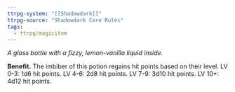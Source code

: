 ```yaml
---
ttrpg-system: "[[Shadowdark]]"
ttrpg-source: "Shadowdark Core Rules"
tags:
  - ttrpg/magicitem
---
```

*A glass bottle with a fizzy, lemon-vanilla liquid inside.*

**Benefit.** The imbiber of this potion regains hit points based on their level. LV 0-3: 1d6 hit points. LV 4-6: 2d8 hit points. LV 7-9: 3d10 hit points. LV 10+: 4d12 hit points.
